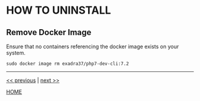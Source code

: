 # HOW TO UNINSTALL


## Remove Docker Image

Ensure that no containers referencing the docker image exists on your system.

```shell
sudo docker image rm exadra37/php7-dev-cli:7.2
```

---

[<< previous](create_a_merge_request.md) | [next >>](./../../AUTHOR.md)

[HOME](./../../README.md)
